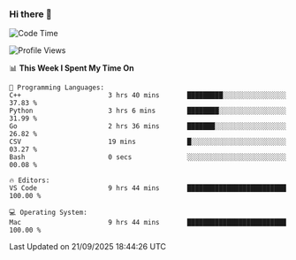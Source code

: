 ### Hi there 👋

<!--START_SECTION:waka-->
![Code Time](http://img.shields.io/badge/Code%20Time-1%2C172%20hrs%2026%20mins-blue)

![Profile Views](http://img.shields.io/badge/Profile%20Views-0-blue)

📊 **This Week I Spent My Time On** 

```text
💬 Programming Languages: 
C++                      3 hrs 40 mins       █████████░░░░░░░░░░░░░░░░   37.83 % 
Python                   3 hrs 6 mins        ████████░░░░░░░░░░░░░░░░░   31.99 % 
Go                       2 hrs 36 mins       ███████░░░░░░░░░░░░░░░░░░   26.82 % 
CSV                      19 mins             █░░░░░░░░░░░░░░░░░░░░░░░░   03.27 % 
Bash                     0 secs              ░░░░░░░░░░░░░░░░░░░░░░░░░   00.08 % 

🔥 Editors: 
VS Code                  9 hrs 44 mins       █████████████████████████   100.00 % 

💻 Operating System: 
Mac                      9 hrs 44 mins       █████████████████████████   100.00 % 
```


 Last Updated on 21/09/2025 18:44:26 UTC
<!--END_SECTION:waka-->

<!--
**JackeyHua-SJTU/JackeyHua-SJTU** is a ✨ _special_ ✨ repository because its `README.md` (this file) appears on your GitHub profile.

Here are some ideas to get you started:

- 🔭 I’m currently working on ...
- 🌱 I’m currently learning ...
- 👯 I’m looking to collaborate on ...
- 🤔 I’m looking for help with ...
- 💬 Ask me about ...
- 📫 How to reach me: ...
- 😄 Pronouns: ...
- ⚡ Fun fact: ...
-->
